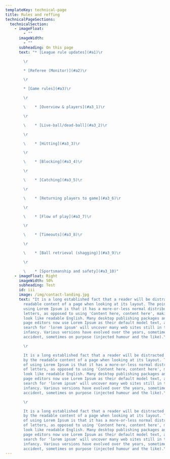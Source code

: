```yaml
---
templateKey: technical-page
title: Rules and reffing
technicalPageSections:
  technicalSection:
    - imageFloat:
        - ""
      imageWidth:
        - ""
      subheading: On this page
      text: "* [League rule updates](#a1)\r

        \r

        * [Referee (Monitor)](#a2)\r

        \r

        * [Game rules](#a3)\r

        \r

        \    * [Overview & players](#a3_1)\r

        \r

        \    * [Live-ball/dead-ball](#a3_2)\r

        \r

        \    * [Hitting](#a3_3)\r

        \r

        \    * [Blocking](#a3_4)\r

        \r

        \    * [Catching](#a3_5)\r

        \r

        \    * [Returning players to game](#a3_6)\r

        \r

        \    * [Flow of play](#a3_7)\r

        \r

        \    * [Timeouts](#a3_8)\r

        \r

        \    * [Ball retrieval (shagging)](#a3_9)\r

        \r

        \    * [Sportsmanship and safety](#a3_10)"
    - imageFloat: Right
      imageWidth: 50%
      subheading: Test
      id: iii
      image: /img/contact-landing.jpg
      text: "It is a long established fact that a reader will be distracted by the
        readable content of a page when looking at its layout. The point of
        using Lorem Ipsum is that it has a more-or-less normal distribution of
        letters, as opposed to using 'Content here, content here', making it
        look like readable English. Many desktop publishing packages and web
        page editors now use Lorem Ipsum as their default model text, and a
        search for 'lorem ipsum' will uncover many web sites still in their
        infancy. Various versions have evolved over the years, sometimes by
        accident, sometimes on purpose (injected humour and the like).\r

        \r

        It is a long established fact that a reader will be distracted
        by the readable content of a page when looking at its layout. The point
        of using Lorem Ipsum is that it has a more-or-less normal distribution
        of letters, as opposed to using 'Content here, content here', making it
        look like readable English. Many desktop publishing packages and web
        page editors now use Lorem Ipsum as their default model text, and a
        search for 'lorem ipsum' will uncover many web sites still in their
        infancy. Various versions have evolved over the years, sometimes by
        accident, sometimes on purpose (injected humour and the like).\r

        \r

        It is a long established fact that a reader will be distracted
        by the readable content of a page when looking at its layout. The point
        of using Lorem Ipsum is that it has a more-or-less normal distribution
        of letters, as opposed to using 'Content here, content here', making it
        look like readable English. Many desktop publishing packages and web
        page editors now use Lorem Ipsum as their default model text, and a
        search for 'lorem ipsum' will uncover many web sites still in their
        infancy. Various versions have evolved over the years, sometimes by
        accident, sometimes on purpose (injected humour and the like).\r\n"
---
```

